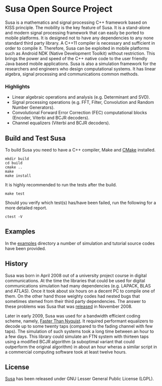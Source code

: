 # Susa Open Source Project

Susa is a mathematics and signal processing C++ framework based on KISS principle. The mobility is the key feature of Susa. It is a stand-alone and modern signal processing framework that can easily be ported to mobile platforms. It is designed not to have any dependencies to any none standard third party library. A C++11 compiler is necessary and sufficient in order to compile it. Therefore, Susa can be exploited in mobile platforms such as Android NDK (Native Development Toolkit) without restriction. This brings the power and speed of the C++ native code to the user friendly Java based mobile applications. Susa is also a simulation framework for the researchers and engineers who design computational systems. It has linear algebra, signal processing and communications common methods.

### Highlights
 - Linear algebraic operations and analysis (e.g. Determinant and SVD).
 - Signal processing operations (e.g. FFT, Filter, Convolution and Random Number Generators).
 - Convolutional Forward Error Correction (FEC) computational blocks (Encoder, Viterbi and BCJR decoders).
 - Channel equalizers (Viterbi and BCJR decoders).

## Build and Test Susa
To build Susa you need to have a C++ compiler, Make and [CMake](https://cmake.org) installed.

```
mkdir build
cd build
cmake ..
make
make install
```
It is highly recommended to run the tests after the build.

```
make test
```
Should you verify which test(s) has/have been failed, run the following for a more detailed report.

```
ctest -V
```
## Examples
In the [examples](https://github.com/behrooza/susa/tree/master/examples) directory a number of simulation and tutorial source codes have been provided.
## History
Susa was born in April 2008 out of a university project course in digital communications. At the time the libraries
that could be used for digital communications simulation had many dependencies (e.g. LAPACK, BLAS and ATLAS).
Once it took about six hours on a decent PC to compile one of them. On the other hand those weighty codes had nested
bugs that sometimes stemed from their third party dependencies. The answer to these problems was Susa that was
[released](http://sourceforge.net/projects/susa) in November 2008.

Later in early 2009, Susa was used for a bandwidth efficient coding scheme, namely, [Faster Than Nyquist](http://www.eit.lth.se/fileadmin/eit/courses/eit085f/AndersonFasterThanNyquistSignaling.pdf). It required performant equalizers to decode up to some twenty taps (compared to the fading channel with few taps). The simulation of such systems took a long time between an hour to a few days. This library could simulate an FTN system with thirteen taps using a modified BCJR algorithm (a suboptimal variant that could outperform the original algorithm) in about an hour wheras a similar script in a commercial computing software took at least twelve hours.
## License
[Susa](http://susalib.org) has been released under GNU Lesser General Public License (LGPL).
